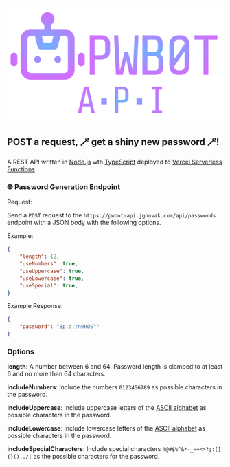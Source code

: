 ![](images/logo.svg)

## POST a request, 🪄 get a shiny new password 🪄!

A REST API written in [Node.js](https://nodejs.org/en) wth [TypeScript](https://www.typescriptlang.org/) deployed to [Vercel Serverless Functions](https://vercel.com/docs/concepts/functions/serverless-functions)


### 🌐 Password Generation Endpoint

Request:

Send a `POST` request to the `https://pwbot-api.jgnovak.com/api/passwords` endpoint with a JSON body with the following options.

Example:

```json
{
    "length": 12,
    "useNumbers": true,
    "useUppercase": true,
    "useLowercase": true,
    "useSpecial": true,
}
```

Example Response:

```json
{
    "password": "8p,d;/n9HDS^"
}
```

### Options

**length**: A number between 6 and 64. Password length is clamped to at least 6 and no more than 64 characters.

**includeNumbers**: Include the numbers `0123456789` as possible characters in the password.

**includeUppercase**: Include uppercase letters of the [ASCII alphabet](https://en.wikipedia.org/wiki/ASCII) as possible characters in the password.

**includeLowercase**: Include lowercase letters of the [ASCII alphabet](https://en.wikipedia.org/wiki/ASCII) as possible characters in the password.

**includeSpecialCharacters**: Include special characters `!@#$%^&*-_=+<>?;:[]{}(),./|` as the possible characters for the password.

